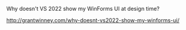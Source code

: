 Why doesn't VS 2022 show my WinForms UI at design time?

http://grantwinney.com/why-doesnt-vs2022-show-my-winforms-ui/